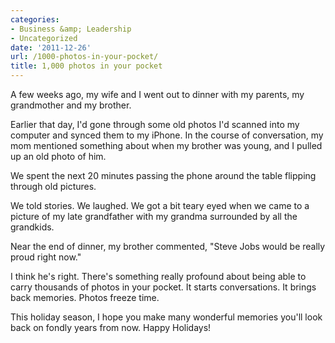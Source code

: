 ```yaml
---
categories:
- Business &amp; Leadership
- Uncategorized
date: '2011-12-26'
url: /1000-photos-in-your-pocket/
title: 1,000 photos in your pocket
---
```


A few weeks ago, my wife and I went out to dinner with my parents, my grandmother and my brother.

Earlier that day, I'd gone through some old photos I'd scanned into my computer and synced them to my iPhone. In the course of conversation, my mom mentioned something about when my brother was young, and I pulled up an old photo of him.

We spent the next 20 minutes passing the phone around the table flipping through old pictures.

We told stories. We laughed. We got a bit teary eyed when we came to a picture of my late grandfather with my grandma surrounded by all the grandkids.

Near the end of dinner, my brother commented, "Steve Jobs would be really proud right now."

I think he's right. There's something really profound about being able to carry thousands of photos in your pocket. It starts conversations. It brings back memories. Photos freeze time.

This holiday season, I hope you make many wonderful memories you'll look back on fondly years from now. Happy Holidays!